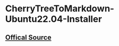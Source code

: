 # CherryTreeToMarkdown-Ubuntu22.04-Installer
## [Offical Source](https://gitlab.com/kibley/cherrytreetomarkdown)
